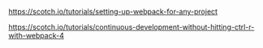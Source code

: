 https://scotch.io/tutorials/setting-up-webpack-for-any-project

https://scotch.io/tutorials/continuous-development-without-hitting-ctrl-r-with-webpack-4